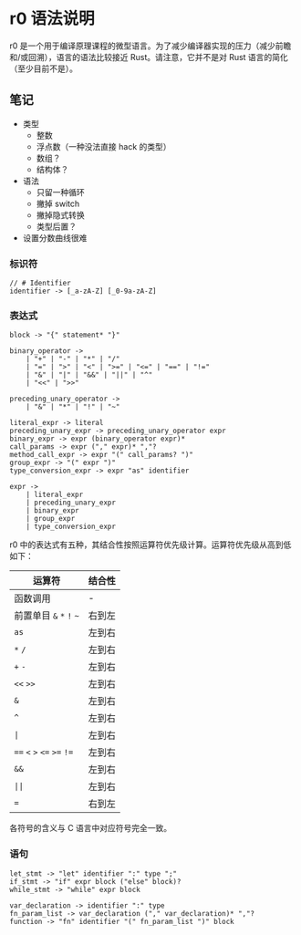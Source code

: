# r0 语法说明

r0 是一个用于编译原理课程的微型语言。为了减少编译器实现的压力（减少前瞻和/或回溯），语言的语法比较接近 Rust。请注意，它并不是对 Rust 语言的简化（至少目前不是）。

## 笔记

- 类型
  - 整数
  - 浮点数（一种没法直接 hack 的类型）
  - 数组？
  - 结构体？
- 语法
  - 只留一种循环
  - 撇掉 switch
  - 撇掉隐式转换
  - 类型后置？
- 设置分数曲线很难

### 标识符

```
// # Identifier
identifier -> [_a-zA-Z] [_0-9a-zA-Z]
```

### 表达式

```
block -> "{" statement* "}"

binary_operator ->
    | "+" | "-" | "*" | "/" 
    | "=" | ">" | "<" | ">=" | "<=" | "==" | "!="
    | "&" | "|" | "&&" | "||" | "^" 
    | "<<" | ">>" 

preceding_unary_operator ->
    | "&" | "*" | "!" | "~"

literal_expr -> literal
preceding_unary_expr -> preceding_unary_operator expr
binary_expr -> expr (binary_operator expr)*
call_params -> expr ("," expr)* ","?
method_call_expr -> expr "(" call_params? ")"
group_expr -> "(" expr ")"
type_conversion_expr -> expr "as" identifier

expr -> 
    | literal_expr
    | preceding_unary_expr
    | binary_expr
    | group_expr
    | type_conversion_expr
```

r0 中的表达式有五种，其结合性按照运算符优先级计算。运算符优先级从高到低如下：

| 运算符                      | 结合性 |
| --------------------------- | ------ |
| 函数调用                    | -      |
| 前置单目 `&` `*` `!` `~`    | 右到左 |
| `as`                        | 左到右 |
| `*` `/`                     | 左到右 |
| `+` `-`                     | 左到右 |
| `<<` `>>`                   | 左到右 |
| `&`                         | 左到右 |
| `^`                         | 左到右 |
| <code>&#124;</code>         | 左到右 |
| `==` `<` `>` `<=` `>=` `!=` | 左到右 |
| `&&`                        | 左到右 |
| <code>&#124;&#124;</code>   | 左到右 |
| `=`                         | 右到左 |

各符号的含义与 C 语言中对应符号完全一致。

<!-- 因为使用的 Markdown 渲染器会把竖杠 “|” 渲染成表格的分隔符，所以使用了 HTML 转义符号 -->

### 语句

```
let_stmt -> "let" identifier ":" type ";"
if_stmt -> "if" expr block ("else" block)?
while_stmt -> "while" expr block

var_declaration -> identifier ":" type
fn_param_list -> var_declaration ("," var_declaration)* ","?
function -> "fn" identifier "(" fn_param_list ")" block
```
